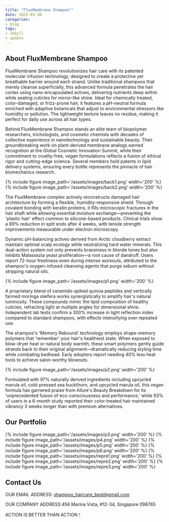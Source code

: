 ```yaml
---
title: "FluxMembrane Shampoo!"
date: 2025-03-30
categories:
- blog
tags:
- Jekyll
- update
---
```


## About FluxMembrane Shampoo

FluxMembrane Shampoo revolutionizes hair care with its patented molecular infusion technology, designed to create a protective yet breathable barrier around each strand. Unlike traditional shampoos that merely cleanse superficially, this advanced formula penetrates the hair cortex using nano-encapsulated actives, delivering nutrients deep within while sealing cuticles for mirror-like shine. Ideal for chemically treated, color-damaged, or frizz-prone hair, it features a pH-neutral formula enriched with adaptive botanicals that adjust to environmental stressors like humidity or pollution. The lightweight texture leaves no residue, making it perfect for daily use across all hair types.

Behind FluxMembrane Shampoo stands an elite team of biopolymer researchers, trichologists, and cosmetic chemists with decades of collective experience in nanotechnology and sustainable beauty. Their groundbreaking work on plant-derived membrane analogs earned recognition at the Global Cosmetic Innovation Summit, while their commitment to cruelty-free, vegan formulations reflects a fusion of ethical rigor and cutting-edge science. Several members hold patents in lipid delivery systems, ensuring every bottle represents the pinnacle of hair biomechanics research.

{% include figure image_path='/assets/images/back1.png' width='200' %}
{% include figure image_path='/assets/images/back2.png' width='200' %}

The FluxMembrane complex actively reconstructs damaged hair architecture by forming a flexible, humidity-responsive shield. Through covalent bonding with keratin proteins, it fills microscopic fractures in the hair shaft while allowing essential moisture exchange—preventing the 'plastic hair' effect common to silicone-based products. Clinical trials show a 89% reduction in split ends after 4 weeks, with tensile strength improvements measurable under electron microscopy.

Dynamic pH-balancing actives derived from Arctic cloudberry extract maintain optimal scalp ecology while neutralizing hard water minerals. This dual-action system not only prevents brassiness in blonde tones but also inhibits Malassezia yeast proliferation—a root cause of dandruff. Users report 72-hour freshness even during intense workouts, attributed to the shampoo's oxygen-infused cleansing agents that purge sebum without stripping natural oils.

{% include figure image_path='/assets/images/p1.png' width='200' %}

A proprietary blend of ceramide-spiked quinoa peptides and vertically farmed moringa oleifera works synergistically to amplify hair's natural luminosity. These compounds mimic the lipid composition of healthy cuticles, refracting light at multiple angles for dimensional shine. Independent lab tests confirm a 300% increase in light reflection index compared to standard shampoos, with effects intensifying over repeated use.

The shampoo's 'Memory Rebound' technology employs shape-memory polymers that 'remember' your hair's healthiest state. When exposed to blow-dryer heat or natural body warmth, these smart polymers gently guide strands back to their original alignment—dramatically reducing styling time while combating bedhead. Early adopters report needing 40% less heat tools to achieve salon-worthy blowouts.

{% include figure image_path='/assets/images/p2.png' width='200' %}

Formulated with 97% naturally derived ingredients including upcycled marula oil, cold-pressed sea buckthorn, and upcycled marula oil, this vegan formula has garnered praise from Allure's Beauty Breakdown for its 'unprecedented fusion of eco-consciousness and performance,' while 93% of users in a 6-month study reported their color-treated hair maintained vibrancy 3 weeks longer than with premium alternatives.

## Our Portfolio

{% include figure image_path='/assets/images/p3.png' width='200' %}
{% include figure image_path='/assets/images/p4.png' width='200' %}
{% include figure image_path='/assets/images/p5.png' width='200' %}
{% include figure image_path='/assets/images/p6.png' width='200' %}
{% include figure image_path='/assets/images/repre1.png' width='200' %}
{% include figure image_path='/assets/images/repre2.png' width='200' %}
{% include figure image_path='/assets/images/repre3.png' width='200' %}

## Contact Us

OUR EMAIL ADDRESS: shampoo_haircare_best@gmail.com

OUR COMPANY ADDRESS:456 Marina Vista, #12-34, Singapore 098765

ACTION IS BETTER THAN ACTION！
